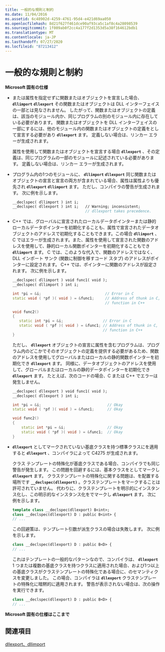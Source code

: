 ```yaml
---
title: 一般的な規則と制約
ms.date: 11/04/2016
ms.assetid: 6c48902d-4259-4761-95d4-e421d69aa050
ms.openlocfilehash: 8d21f627f461dce90af93ca5c1af8c4a28098539
ms.sourcegitcommit: 1f009ab0f2cc4a177f2d1353d5a38f164612bdb1
ms.translationtype: MT
ms.contentlocale: ja-JP
ms.lasthandoff: 07/27/2020
ms.locfileid: "87213412"
---
```

# <a name="general-rules-and-limitations"></a>一般的な規則と制約

**Microsoft 固有の仕様**

- または属性を指定せずに関数またはオブジェクトを宣言した場合、 **`dllimport`** **`dllexport`** その関数またはオブジェクトは DLL インターフェイスの一部とは見なされません。 したがって、関数またはオブジェクトの定義は、該当のモジュール内か、同じプログラムの別のモジュール内に存在している必要があります。 関数またはオブジェクトを DLL インターフェイスの一部にするには、他のモジュール内の関数またはオブジェクトの定義をとして宣言する必要があり **`dllexport`** ます。 定義しない場合は、リンカー エラーが生成されます。

   属性を使用して関数またはオブジェクトを宣言する場合 **`dllexport`** 、その定義は、同じプログラムの一部のモジュールに記述されている必要があります。 定義しない場合は、リンカー エラーが生成されます。

- プログラム内の1つのモジュールに、 **`dllimport`** **`dllexport`** 同じ関数またはオブジェクトの宣言と宣言の両方が含まれている場合、属性は属性よりも優先され **`dllexport`** **`dllimport`** ます。 ただし、コンパイラの警告が生成されます。 次に例を示します。

    ```cpp
    __declspec( dllimport ) int i;
    __declspec( dllexport ) int i;   // Warning; inconsistent;
                                     // dllexport takes precedence.
    ```

- C++ では、グローバルに宣言されたローカルデータポインターまたは静的ローカルデータポインターを初期化することも、属性で宣言されたデータオブジェクトのアドレスで初期化することもできます。この場合 **`dllimport`** 、C ではエラーが生成されます。また、属性を使用して宣言された関数のアドレスを使用して、静的ローカル関数ポインターを初期化することもでき **`dllimport`** ます。 C では、このような代入で、関数のアドレスではなく、DLL インポート サンク (関数に制御を移すコード スタブ) のアドレスがポインターに設定されます。 C++ では、ポインターに関数のアドレスが設定されます。 次に例を示します。

    ```cpp
    __declspec( dllimport ) void func1( void );
    __declspec( dllimport ) int i;

    int *pi = &i;                             // Error in C
    static void ( *pf )( void ) = &func1;     // Address of thunk in C,
                                              // function in C++

    void func2()
    {
       static int *pi = &i;                  // Error in C
       static void ( *pf )( void ) = &func1; // Address of thunk in C,
                                             // function in C++
    }
    ```

   ただし、 **`dllexport`** オブジェクトの宣言に属性を含むプログラムは、プログラム内のどこかでそのオブジェクトの定義を提供する必要があるため、関数のアドレスを使用してグローバルまたはローカルの静的関数ポインターを初期化でき **`dllexport`** ます。 同様に、データオブジェクトのアドレスを使用して、グローバルまたはローカルの静的データポインターを初期化でき **`dllexport`** ます。 たとえば、次のコードの場合、C または C++ でエラーは発生しません。

    ```cpp
    __declspec( dllexport ) void func1( void );
    __declspec( dllexport ) int i;

    int *pi = &i;                              // Okay
    static void ( *pf )( void ) = &func1;      // Okay

    void func2()
    {
        static int *pi = &i;                   // Okay
        static void ( *pf )( void ) = &func1;  // Okay
    }
    ```

- **`dllexport`** としてマークされていない基底クラスを持つ標準クラスにを適用すると **`dllexport`** 、コンパイラによって C4275 が生成されます。

   クラス テンプレートの特殊化が基底クラスである場合、コンパイラでも同じ警告が発生します。 この問題を回避するには、基本クラスをとしてマークし **`dllexport`** ます。 クラステンプレートの特殊化に関する問題は、を配置する場所です **`__declspec(dllexport)`** 。クラステンプレートをマークすることは許可されていません。 代わりに、クラステンプレートを明示的にインスタンス化し、この明示的なインスタンス化をでマークし **`dllexport`** ます。 次に例を示します。

    ```cpp
    template class __declspec(dllexport) B<int>;
    class __declspec(dllexport) D : public B<int> {
    // ...
    ```

   この回避策は、テンプレート引数が派生クラスの場合は失敗します。 次に例を示します。

    ```cpp
    class __declspec(dllexport) D : public B<D> {
    // ...
    ```

   これはテンプレートの一般的なパターンなので、コンパイラは、 **`dllexport`** 1 つまたは複数の基底クラスを持つクラスに適用された場合、および1つ以上の基底クラスがクラステンプレートの特殊化である場合に、のセマンティクスを変更しました。 この場合、コンパイラは **`dllexport`** クラステンプレートの特殊化に暗黙的に適用されます。 警告が表示されない場合は、次の操作を実行できます。

    ```cpp
    class __declspec(dllexport) D : public B<D> {
    // ...
    ```

**Microsoft 固有の仕様はここまで**

## <a name="see-also"></a>関連項目

[dllexport、dllimport](../cpp/dllexport-dllimport.md)
